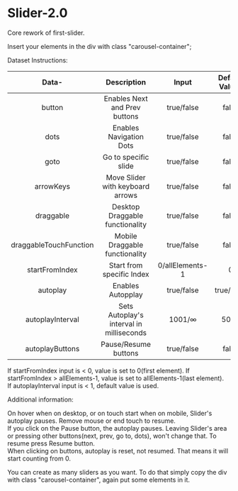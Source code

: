 # Slider-2.0
Core rework of first-slider.

Insert your elements in the div with class "carousel-container";

Dataset Instructions:

| Data-                  | Description                              | Input           | Default Values |
| :---:                  | :---:                                    | :---:           | :---:          |
| button                 | Enables Next and Prev buttons            | true/false      | false          |
| dots                   | Enables Navigation Dots                  | true/false      | false          |
| goto                   | Go to specific slide                     | true/false      | false          |
| arrowKeys              | Move Slider with keyboard arrows         | true/false      | false          |
| draggable              | Desktop Draggable functionality          | true/false      | false          |
| draggableTouchFunction | Mobile Draggable functionality           | true/false      | false          |
| startFromIndex         | Start from specific Index                | 0/allElements-1 | 0              |
| autoplay               | Enables Autopplay | true/false           | true/false      | false          |
| autoplayInterval       | Sets Autoplay's interval in milliseconds | 1001/∞          | 5000           |
| autoplayButtons        | Pause/Resume buttons                     | true/false      | false          |


If startFromIndex input is < 0, value is set to 0(first element). If startFromIndex > allElements-1, value is set to allElements-1(last element).\
If autoplayInterval input is < 1, default value is used.

Additional information:

On hover when on desktop, or on touch start when on mobile, Slider's autoplay pauses. Remove mouse or end touch to resume.\
If you click on the Pause button, the autoplay pauses. Leaving Slider's area or pressing other buttons(next, prev, go to, dots), won't change that. To resume press Resume button.\
When clicking on buttons, autoplay is reset, not resumed. That means it will start counting from 0.

You can create as many sliders as you want. To do that simply copy the div with class "carousel-container", again put some elements in it.
